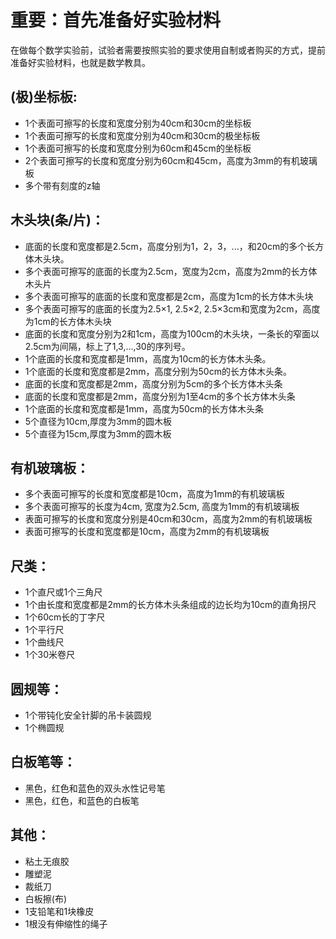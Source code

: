 # 重要：首先准备好实验材料

在做每个数学实验前，试验者需要按照实验的要求使用自制或者购买的方式，提前准备好实验材料，也就是数学教具。

## (极)坐标板:
- 1个表面可擦写的长度和宽度分别为40cm和30cm的坐标板
- 1个表面可擦写的长度和宽度分别为40cm和30cm的极坐标板
- 1个表面可擦写的长度和宽度分别为60cm和45cm的坐标板
- 2个表面可擦写的长度和宽度分别为60cm和45cm，高度为3mm的有机玻璃板
- 多个带有刻度的z轴

## 木头块(条/片)：
- 底面的长度和宽度都是2.5cm，高度分别为1，2，3，...，和20cm的多个长方体木头块。
- 多个表面可擦写的底面的长度为2.5cm，宽度为2cm，高度为2mm的长方体木头片
- 多个表面可擦写的底面的长度和宽度都是2cm，高度为1cm的长方体木头块
- 多个表面可擦写的底面的长度为2.5×1, 2.5×2, 2.5×3cm和宽度为2cm，高度为1cm的长方体木头块
- 底面的长度和宽度分别为2和1cm，高度为100cm的木头块，一条长的窄面以2.5cm为间隔，标上了1,3,...,30的序列号。
- 1个底面的长度和宽度都是1mm，高度为10cm的长方体木头条。
- 1个底面的长度和宽度都是2mm，高度分别为50cm的长方体木头条。
- 底面的长度和宽度都是2mm，高度分别为5cm的多个长方体木头条
- 底面的长度和宽度都是2mm，高度分别为1至4cm的多个长方体木头条
- 1个底面的长度和宽度都是1mm，高度为50cm的长方体木头条
- 5个直径为10cm,厚度为3mm的圆木板
- 5个直径为15cm,厚度为3mm的圆木板

## 有机玻璃板：
- 多个表面可擦写的长度和宽度都是10cm，高度为1mm的有机玻璃板
- 多个表面可擦写的长度为4cm, 宽度为2.5cm, 高度为1mm的有机玻璃板
- 表面可擦写的长度和宽度分别是40cm和30cm，高度为2mm的有机玻璃板
- 表面可擦写的长度和宽度都是10cm，高度为2mm的有机玻璃板

## 尺类：
- 1个直尺或1个三角尺
- 1个由长度和宽度都是2mm的长方体木头条组成的边长均为10cm的直角拐尺
- 1个60cm长的丁字尺
- 1个平行尺
- 1个曲线尺
- 1个30米卷尺

## 圆规等：
- 1个带钝化安全针脚的吊卡装圆规
- 1个椭圆规

## 白板笔等：
- 黑色，红色和蓝色的双头水性记号笔
- 黑色，红色，和蓝色的白板笔

## 其他：
- 粘土无痕胶
- 雕塑泥
- 裁纸刀
- 白板擦(布)
- 1支铅笔和1块橡皮
- 1根没有伸缩性的绳子












